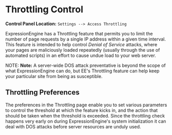 <!--
    This source file is part of the open source project
    ExpressionEngine User Guide (https://github.com/ExpressionEngine/ExpressionEngine-User-Guide)

    @link      https://expressionengine.com/
    @copyright Copyright (c) 2003-2020, Packet Tide, LLC (https://www.packettide.com)
    @license   https://expressionengine.com/license Licensed under Apache License, Version 2.0
-->

# Throttling Control

**Control Panel Location:** `Settings --> Access Throttling`

ExpressionEngine has a Throttling feature that permits you to limit the number of page requests by a single IP address within a given time interval. This feature is intended to help control _Denial of Service_ attacks, where your pages are maliciously loaded repeatedly (usually through the use of automated scripts) in an effort to cause undue load to your web server.

NOTE: **Note:** A server-wide DOS attack preventative is beyond the scope of what ExpressionEngine can do, but EE's Throttling feature can help keep your particular site from being as susceptible.

## Throttling Preferences

The preferences in the Throttling page enable you to set various parameters to control the threshold at which the feature kicks in, and the action that should be taken when the threshold is exceeded. Since the throttling check happens very early on during ExpressionEngine's system initialization it can deal with DOS attacks before server resources are unduly used.
